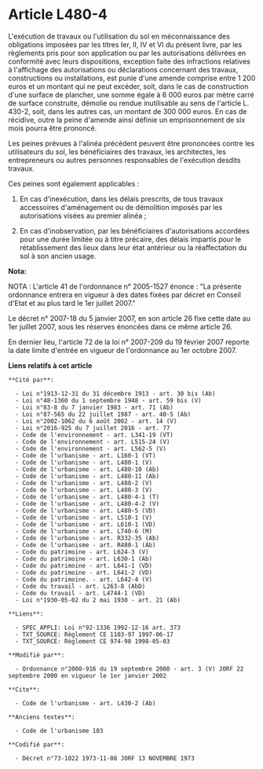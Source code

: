 # Article L480-4

L'exécution de travaux ou l'utilisation du sol en méconnaissance des obligations imposées par les titres Ier, II, IV et VI du
présent livre, par les règlements pris pour son application ou par les autorisations délivrées en conformité avec leurs
dispositions, exception faite des infractions relatives à l'affichage des autorisations ou déclarations concernant des
travaux, constructions ou installations, est punie d'une amende comprise entre 1 200 euros et un montant qui ne peut excéder,
soit, dans le cas de construction d'une surface de plancher, une somme égale à 6 000 euros par mètre carré de surface
construite, démolie ou rendue inutilisable au sens de l'article L. 430-2, soit, dans les autres cas, un montant de 300 000
euros. En cas de récidive, outre la peine d'amende ainsi définie un emprisonnement de six mois pourra être prononcé.

Les peines prévues à l'alinéa précédent peuvent être prononcées contre les utilisateurs du sol, les bénéficiaires des
travaux, les architectes, les entrepreneurs ou autres personnes responsables de l'exécution desdits travaux.

Ces peines sont également applicables :

1. En cas d'inexécution, dans les délais prescrits, de tous travaux accessoires d'aménagement ou de démolition imposés par
les autorisations visées au premier alinéa ;

2. En cas d'inobservation, par les bénéficiaires d'autorisations accordées pour une durée limitée ou à titre précaire, des
délais impartis pour le rétablissement des lieux dans leur état antérieur ou la réaffectation du sol à son ancien usage.

**Nota:**

NOTA : L'article 41 de l'ordonnance n° 2005-1527 énonce : "La présente ordonnance entrera en vigueur à des dates fixées par
décret en Conseil d'Etat et au plus tard le 1er juillet 2007."

Le décret n° 2007-18 du 5 janvier 2007, en son article 26 fixe cette date au 1er juillet 2007, sous les réserves énoncées
dans ce même article 26.

En dernier lieu, l'article 72 de la loi n° 2007-209 du 19 février 2007 reporte la date limite d'entrée en vigueur de
l'ordonnance au 1er octobre 2007.

**Liens relatifs à cet article**

	**Cité par**:

	  - Loi n°1913-12-31 du 31 décembre 1913 - art. 30 bis (Ab)
	  - Loi n°48-1360 du 1 septembre 1948 - art. 59 bis (V)
	  - Loi n°83-8 du 7 janvier 1983 - art. 71 (Ab)
	  - Loi n°87-565 du 22 juillet 1987 - art. 40-5 (Ab)
	  - Loi n°2002-1062 du 6 août 2002 - art. 14 (V)
	  - Loi n°2016-925 du 7 juillet 2016 - art. 77
	  - Code de l'environnement - art. L341-19 (VT)
	  - Code de l'environnement - art. L515-24 (V)
	  - Code de l'environnement - art. L562-5 (V)
	  - Code de l'urbanisme - art. L160-1 (VT)
	  - Code de l'urbanisme - art. L480-1 (V)
	  - Code de l'urbanisme - art. L480-10 (Ab)
	  - Code de l'urbanisme - art. L480-11 (Ab)
	  - Code de l'urbanisme - art. L480-2 (V)
	  - Code de l'urbanisme - art. L480-3 (V)
	  - Code de l'urbanisme - art. L480-4-1 (T)
	  - Code de l'urbanisme - art. L480-4-2 (V)
	  - Code de l'urbanisme - art. L480-5 (VD)
	  - Code de l'urbanisme - art. L510-1 (V)
	  - Code de l'urbanisme - art. L610-1 (VD)
	  - Code de l'urbanisme - art. L740-6 (M)
	  - Code de l'urbanisme - art. R332-35 (Ab)
	  - Code de l'urbanisme - art. R480-1 (Ab)
	  - Code du patrimoine - art. L624-3 (V)
	  - Code du patrimoine - art. L630-1 (Ab)
	  - Code du patrimoine - art. L641-1 (VD)
	  - Code du patrimoine - art. L641-2 (VD)
	  - Code du patrimoine. - art. L642-4 (V)
	  - Code du travail - art. L263-8 (AbD)
	  - Code du travail - art. L4744-1 (VD)
	  - Loi n°1930-05-02 du 2 mai 1930 - art. 21 (Ab)

	**Liens**:

	  - SPEC_APPLI: Loi n°92-1336 1992-12-16 art. 373
	  - TXT_SOURCE: Règlement CE 1103-97 1997-06-17
	  - TXT_SOURCE: Règlement CE 974-98 1998-05-03

	**Modifié par**:

	  - Ordonnance n°2000-916 du 19 septembre 2000 - art. 3 (V) JORF 22 septembre 2000 en vigueur le 1er janvier 2002

	**Cite**:

	  - Code de l'urbanisme - art. L430-2 (Ab)

	**Anciens textes**:

	  - Code de l'urbanisme 103

	**Codifié par**:

	  - Décret n°73-1022 1973-11-08 JORF 13 NOVEMBRE 1973
